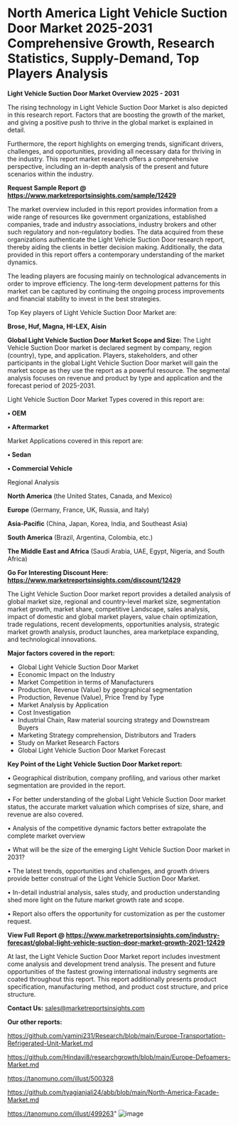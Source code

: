  # North America Light Vehicle Suction Door Market 2025-2031 Comprehensive Growth, Research Statistics, Supply-Demand,  Top Players Analysis

<Strong> Light Vehicle Suction Door Market Overview 2025 - 2031</strong>

The rising technology in Light Vehicle Suction Door Market is also depicted in this research report. Factors that are boosting the growth of the market, and giving a positive push to thrive in the global market is explained in detail.

Furthermore, the report highlights on emerging trends, significant drivers, challenges, and opportunities, providing all necessary data for thriving in the industry. This report market research offers a comprehensive perspective, including an in-depth analysis of the present and future scenarios within the industry.

<strong>Request Sample Report @ <a href=https://www.marketreportsinsights.com/sample/12429>https://www.marketreportsinsights.com/sample/12429</a></strong>

The market overview included in this report provides information from a wide range of resources like government organizations, established companies, trade and industry associations, industry brokers and other such regulatory and non-regulatory bodies. The data acquired from these organizations authenticate the Light Vehicle Suction Door research report, thereby aiding the clients in better decision making. Additionally, the data provided in this report offers a contemporary understanding of the market dynamics.

The leading players are focusing mainly on technological advancements in order to improve efficiency. The long-term development patterns for this market can be captured by continuing the ongoing process improvements and financial stability to invest in the best strategies.

Top Key players of Light Vehicle Suction Door Market are:

<strong>Brose, Huf, Magna, HI-LEX, Aisin</strong>

<strong><b>Global Light Vehicle Suction Door Market Scope and Size:</b></strong>
The Light Vehicle Suction Door market is declared segment by company, region (country), type, and application. Players, stakeholders, and other participants in the global Light Vehicle Suction Door market will gain the market scope as they use the report as a powerful resource. The segmental analysis focuses on revenue and product by type and application and the forecast period of 2025-2031.

Light Vehicle Suction Door Market Types covered in this report are:

<strong>• OEM

• Aftermarket</strong>

Market Applications covered in this report are:

<strong>• Sedan

• Commercial Vehicle</strong> 

Regional Analysis

<strong>North America</strong> (the United States, Canada, and Mexico)

<strong>Europe</strong> (Germany, France, UK, Russia, and Italy)

<strong>Asia-Pacific</strong> (China, Japan, Korea, India, and Southeast Asia)

<strong>South America</strong> (Brazil, Argentina, Colombia, etc.)

<strong>The Middle East and Africa</strong> (Saudi Arabia, UAE, Egypt, Nigeria, and South Africa)

<strong>Go For Interesting Discount Here: <a href=https://www.marketreportsinsights.com/discount/12429>https://www.marketreportsinsights.com/discount/12429</a></strong>

The Light Vehicle Suction Door market report provides a detailed analysis of global market size, regional and country-level market size, segmentation market growth, market share, competitive Landscape, sales analysis, impact of domestic and global market players, value chain optimization, trade regulations, recent developments, opportunities analysis, strategic market growth analysis, product launches, area marketplace expanding, and technological innovations.

<strong><b>Major factors covered in the report:</b></strong>
<ul>
  <li>Global Light Vehicle Suction Door Market </li>
  <li>Economic Impact on the Industry</li>
  <li>Market Competition in terms of Manufacturers</li>
  <li>Production, Revenue (Value) by geographical segmentation</li>
  <li>Production, Revenue (Value), Price Trend by Type</li>
  <li>Market Analysis by Application</li>
  <li>Cost Investigation</li>
  <li>Industrial Chain, Raw material sourcing strategy and Downstream Buyers</li>
  <li>Marketing Strategy comprehension, Distributors and Traders</li>
  <li>Study on Market Research Factors</li>
  <li>Global Light Vehicle Suction Door Market Forecast</li>
</ul>

<strong><b>Key Point of the Light Vehicle Suction Door Market report:</b></strong>

• Geographical distribution, company profiling, and various other market segmentation are provided in the report.

• For better understanding of the global Light Vehicle Suction Door market status, the accurate market valuation which comprises of size, share, and revenue are also covered.

• Analysis of the competitive dynamic factors better extrapolate the complete market overview

• What will be the size of the emerging Light Vehicle Suction Door market in 2031?

• The latest trends, opportunities and challenges, and growth drivers provide better construal of the Light Vehicle Suction Door Market.

• In-detail industrial analysis, sales study, and production understanding shed more light on the future market growth rate and scope.

• Report also offers the opportunity for customization as per the customer request.

<strong><b>View Full Report @ <a href=https://www.marketreportsinsights.com/industry-forecast/global-light-vehicle-suction-door-market-growth-2021-12429>https://www.marketreportsinsights.com/industry-forecast/global-light-vehicle-suction-door-market-growth-2021-12429</a></b></strong>


At last, the Light Vehicle Suction Door Market report includes investment come analysis and development trend analysis. The present and future opportunities of the fastest growing international industry segments are coated throughout this report. This report additionally presents product specification, manufacturing method, and product cost structure, and price structure.

<strong>Contact Us:</strong>
sales@marketreportsinsights.com

<strong>Our other reports:</strong>

<a href=https://github.com/yamini231/Research/blob/main/Europe-Transportation-Refrigerated-Unit-Market.md>https://github.com/yamini231/Research/blob/main/Europe-Transportation-Refrigerated-Unit-Market.md</a>

<a href=https://github.com/Hindavi8/researchgrowth/blob/main/Europe-Defoamers-Market.md>https://github.com/Hindavi8/researchgrowth/blob/main/Europe-Defoamers-Market.md</a>

<a href=https://tanomuno.com/illust/500328>https://tanomuno.com/illust/500328</a>

<a href=https://github.com/tyagianjali24/abb/blob/main/North-America-Facade-Market.md>https://github.com/tyagianjali24/abb/blob/main/North-America-Facade-Market.md</a>

<a href=https://tanomuno.com/illust/499263>https://tanomuno.com/illust/499263</a>"
![image](https://github.com/user-attachments/assets/7f036711-4c78-4840-b17d-d5b795ba8086)
